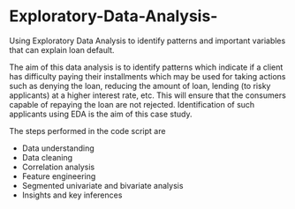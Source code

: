 # Exploratory-Data-Analysis-
 Using Exploratory Data Analysis to identify patterns and important variables that can explain loan default.


The aim of this data analysis is to identify patterns which indicate if a client has difficulty paying their installments 
which may be used for taking actions such as denying the loan, reducing the amount of loan, lending (to risky applicants) 
at a higher interest rate, etc. This will ensure that the consumers capable of repaying the loan are not rejected. 
Identification of such applicants using EDA is the aim of this case study.

The steps performed in the code script are
- Data understanding 
- Data cleaning 
- Correlation analysis 
- Feature engineering 
- Segmented univariate and bivariate analysis 
- Insights and key inferences 
